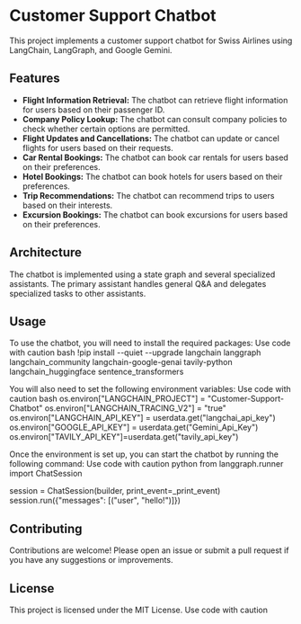 # Customer Support Chatbot

This project implements a customer support chatbot for Swiss Airlines using LangChain, LangGraph, and Google Gemini.

## Features

* **Flight Information Retrieval:** The chatbot can retrieve flight information for users based on their passenger ID.
* **Company Policy Lookup:** The chatbot can consult company policies to check whether certain options are permitted.
* **Flight Updates and Cancellations:** The chatbot can update or cancel flights for users based on their requests.
* **Car Rental Bookings:** The chatbot can book car rentals for users based on their preferences.
* **Hotel Bookings:** The chatbot can book hotels for users based on their preferences.
* **Trip Recommendations:** The chatbot can recommend trips to users based on their interests.
* **Excursion Bookings:** The chatbot can book excursions for users based on their preferences.

## Architecture

The chatbot is implemented using a state graph and several specialized assistants. The primary assistant handles general Q&A and delegates specialized tasks to other assistants.

## Usage

To use the chatbot, you will need to install the required packages:
Use code with caution
bash !pip install --quiet --upgrade langchain langgraph langchain_community langchain-google-genai tavily-python langchain_huggingface sentence_transformers

 
You will also need to set the following environment variables:
Use code with caution
bash os.environ["LANGCHAIN_PROJECT"] = "Customer-Support-Chatbot" os.environ["LANGCHAIN_TRACING_V2"] = "true" os.environ["LANGCHAIN_API_KEY"] = userdata.get("langchai_api_key") os.environ["GOOGLE_API_KEY"] = userdata.get("Gemini_Api_Key") os.environ["TAVILY_API_KEY"]=userdata.get("tavily_api_key")

 
Once the environment is set up, you can start the chatbot by running the following command:
Use code with caution
python from langgraph.runner import ChatSession

session = ChatSession(builder, print_event=_print_event) session.run({"messages": [("user", "hello!")]})

 
## Contributing

Contributions are welcome! Please open an issue or submit a pull request if you have any suggestions or improvements.

## License

This project is licensed under the MIT License.
Use code with caution
